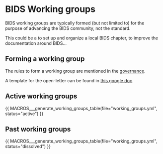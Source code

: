 # BIDS Working groups

BIDS working groups are typically formed (but not limited to)
for the purpose of advancing the BIDS community, not the standard.

This could be a to set up and organize a local BIDS chapter,
to improve the documentation around BIDS...

## Forming a working group

The rules to form a working group are mentioned in the [governance](./governance.md#other-workinginterest-groups).

A template for the open-letter can be found in [this google doc](https://docs.google.com/document/d/1JfTliUcpyRAGdiZSHObkvZFdkrxPTclQTvolr8ssNHM/edit).

## Active working groups

{{ MACROS___generate_working_groups_table(file="working_groups.yml", status="active") }}

## Past working groups

{{ MACROS___generate_working_groups_table(file="working_groups.yml", status="dissolved") }}
